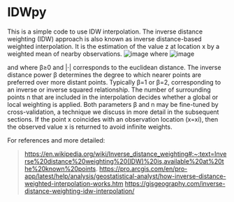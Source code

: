 # IDWpy
This is a simple code to use IDW interpolation.
The inverse distance weighting (IDW) approach is also known as inverse distance-based weighted interpolation. It is the estimation of the value z at location x by a weighted mean of nearby observations.
 ![image](https://github.com/user-attachments/assets/effecd2a-15e8-4050-9569-606df34f8ff8)
 where
 ![image](https://github.com/user-attachments/assets/a6955c42-4ee4-4238-93cc-8255ba8c1185)

 and where β≥0 and |⋅| corresponds to the euclidean distance. The inverse distance power β  determines the degree to which nearer points are preferred over more distant points. Typically β=1 or β=2, corresponding to an inverse or inverse squared relationship. The number of surrounding points n that are included in the interpolation decides whether a global or local weighting is applied. Both parameters β and n may be fine-tuned by cross-validation, a technique we discuss in more detail in the subsequent sections. If the point x coincides with an observation location (x=xi), then the observed value x is returned to avoid infinite weights.


For references and more detailed:
> https://en.wikipedia.org/wiki/Inverse_distance_weighting#:~:text=Inverse%20distance%20weighting%20(IDW)%20is,available%20at%20the%20known%20points.
> https://pro.arcgis.com/en/pro-app/latest/help/analysis/geostatistical-analyst/how-inverse-distance-weighted-interpolation-works.htm
> https://gisgeography.com/inverse-distance-weighting-idw-interpolation/
